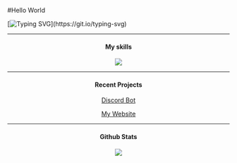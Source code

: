 #Hello World

[![Typing SVG](https://readme-typing-svg.demolab.com?font=Fira+Code&pause=1000&random=false&width=435&lines=Hello%2C+I'm+iPig!)](https://git.io/typing-svg)

---

<h4 align="center"> My skills </h4>
<p align="center"><img src="https://skillicons.dev/icons?i=py,go,java,cpp,kotlin" /></p>
 
---

<h4 align="center">Recent Projects</h4>
<p align="center"><a href="https://github.com/ipigtw/discord-bot-js">Discord Bot</a></p>
<p align="center"><a href="https://ipigtw.xyz">My Website</a></p>

---

<h4 align="center"> Github Stats </h4>

<p align="center"><img src="https://github-readme-stats.vercel.app/api?username=ipigtw&show_icons=true&theme=dark" /></p>

